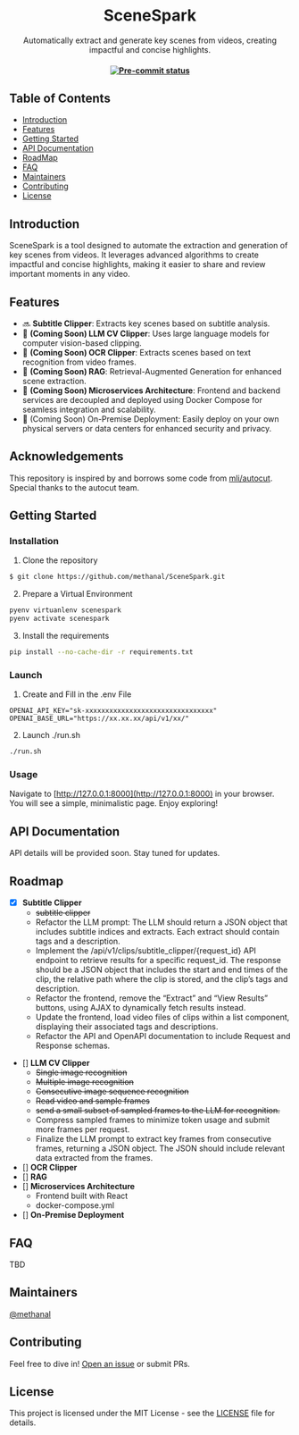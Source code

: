 <h1 align="center">SceneSpark</h1>
<p align="center">Automatically extract and generate key scenes from videos, creating impactful and concise highlights.</p>
<h4 align="center">
    <a href="https://github.com/methanal/scenespark/actions/workflows/pre-commit.yml" target="_blank">
        <img src="https://shields.io/github/actions/workflow/status/methanal/scenespark/pre-commit.yml?label=pre-commit" alt="Pre-commit status">
    </a>
</h4>

## Table of Contents

- [Introduction](#introduction)
- [Features](#features)
- [Getting Started](#getting-started)
- [API Documentation](#api-documentation)
- [RoadMap](#roadmap)
- [FAQ](#faq)
- [Maintainers](#maintainers)
- [Contributing](#contributing)
- [License](#license)


## Introduction

SceneSpark is a tool designed to automate the extraction and generation of key scenes from videos. It leverages advanced algorithms to create impactful and concise highlights, making it easier to share and review important moments in any video.

## Features

- 🔜 **Subtitle Clipper**: Extracts key scenes based on subtitle analysis.
- 🚧 **(Coming Soon) LLM CV Clipper**: Uses large language models for computer vision-based clipping.
- 🚧 **(Coming Soon) OCR Clipper**: Extracts scenes based on text recognition from video frames.
- 🚧 **(Coming Soon) RAG**: Retrieval-Augmented Generation for enhanced scene extraction.
- 🚧 **(Coming Soon) Microservices Architecture**: Frontend and backend services are decoupled and deployed using Docker Compose for seamless integration and scalability.
- 🚧 (Coming Soon) On-Premise Deployment: Easily deploy on your own physical servers or data centers for enhanced security and privacy.

## Acknowledgements

This repository is inspired by and borrows some code from [mli/autocut](https://github.com/mli/autocut). Special thanks to the autocut team.

## Getting Started

### Installation

1. Clone the repository

```sh
$ git clone https://github.com/methanal/SceneSpark.git
```

2. Prepare a Virtual Environment

```sh
pyenv virtuanlenv scenespark
pyenv activate scenespark
```

3. Install the requirements

```sh
pip install --no-cache-dir -r requirements.txt
```

### Launch

1. Create and Fill in the .env File

```
OPENAI_API_KEY="sk-xxxxxxxxxxxxxxxxxxxxxxxxxxxxxxxx"
OPENAI_BASE_URL="https://xx.xx.xx/api/v1/xx/"
```

2. Launch ./run.sh

```sh
./run.sh
```

### Usage

Navigate to [http://127.0.0.1:8000](http://127.0.0.1:8000) in your browser. You will see a simple, minimalistic page. Enjoy exploring!

## API Documentation

API details will be provided soon. Stay tuned for updates.

## Roadmap

- [x] **Subtitle Clipper**
    - ~~subtitle clipper~~
    - Refactor the LLM prompt: The LLM should return a JSON object that includes subtitle indices and extracts. Each extract should contain tags and a description.
    - Implement the /api/v1/clips/subtitle_clipper/{request\_id} API endpoint to retrieve results for a specific request_id. The response should be a JSON object that includes the start and end times of the clip, the relative path where the clip is stored, and the clip’s tags and description.
    - Refactor the frontend, remove the “Extract” and “View Results” buttons, using AJAX to dynamically fetch results instead.
    - Update the frontend, load video files of clips within a list component, displaying their associated tags and descriptions.
    - Refactor the API and OpenAPI documentation to include Request and Response schemas.
- [] **LLM CV Clipper**
    - ~~Single image recognition~~
    - ~~Multiple image recognition~~
    - ~~Consecutive image sequence recognition~~
    - ~~Read video and sample frames~~
    - ~~send a small subset of sampled frames to the LLM for recognition.~~
    - Compress sampled frames to minimize token usage and submit more frames per request.
    - Finalize the LLM prompt to extract key frames from consecutive frames, returning a JSON object. The JSON should include relevant data extracted from the frames.
- [] **OCR Clipper**
- [] **RAG**
- [] **Microservices Architecture**
    - Frontend built with React
    - docker-compose.yml
- [] **On-Premise Deployment**

## FAQ

TBD

## Maintainers

[@methanal](https://github.com/methanal)

## Contributing

Feel free to dive in! [Open an issue](https://github.com/methanal/SceneSpark/issues/new) or submit PRs.

## License

This project is licensed under the MIT License - see the [LICENSE](https://github.com/methanal/SceneSpark/blob/main/LICENSE) file for details.
